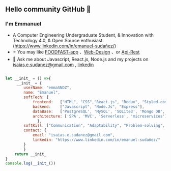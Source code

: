 ## Hello community GitHub 👋

### I'm Emmanuel

- A Computer Engineering Undergraduate Student, & Innovation with Technology 4.0, & Open Source enthusiast.
(https://www.linkedin.com/in/emanuel-sudañez/)
- ⭐ You may like [FOODFAST-app](https://github.com/emmaSDNZ/food-fast) 、[Web-Design](https://github.com/emmaSDNZ/web-design3D) 、or [Api-Rest](https://github.com/emmaSDNZ/API-REST-Node.js-ES6--Express-MongoDB-JWT)
- 💬 Ask me about Javascript, React.js, Node.js and my projects on [isaias.e.sudanez@gmail.com](isaias.e.sudanez@gmail.com) , [linkedin](https://www.linkedin.com/in/emanuel-sudañez/)


```js

let __init_ = () =>{
     __init_ = { 
        userName: "emmaSNDZ",
        name: "Emanuel",
        softTech: {
            frontend:   ["HTML", "CSS","React.js", "Redux", "Styled-components", "Bootstrap"],
            backend:    ["Javascript", "Node.Js", "Express"],
            dataBase:   ['PostgreSQL', 'MySQL', 'SQLite3', 'Mongo DB', "Mongoose"],
            architecture: ['SPA', 'MVC', 'Serverless', 'microservices']
              },
        softKill: ["Communication", "Adaptability", "Problem-solving", "Creativity"],
        contact: {
            email: "isaias.e.sudanez@gmail.com",
            linkedin: "https://www.linkedin.com/in/emanuel-sudañez/"
        }
        }
    return __init_
}
console.log(__init_())


```



